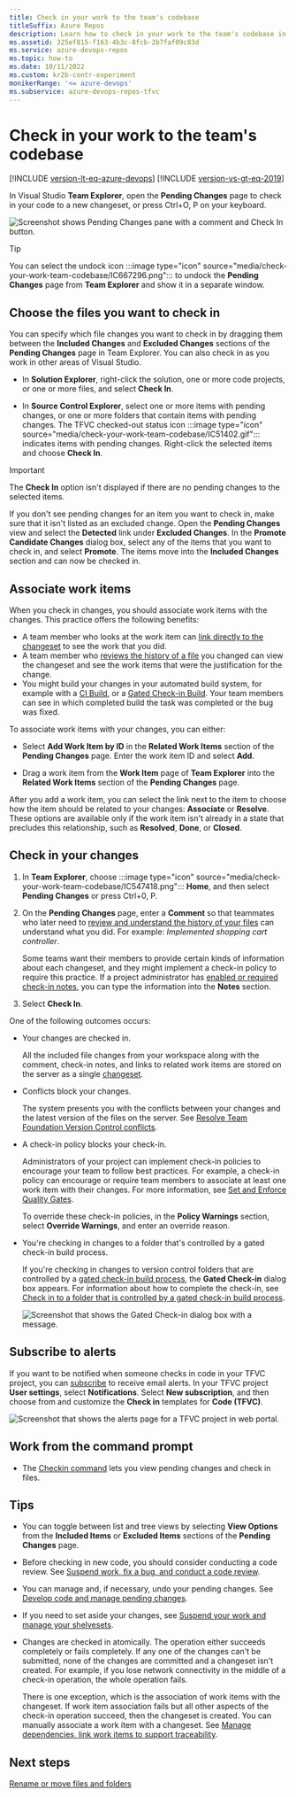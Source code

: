 ```yaml
---
title: Check in your work to the team's codebase
titleSuffix: Azure Repos
description: Learn how to check in your work to the team's codebase in Azure Repos, including possible outcomes and conflicts.
ms.assetid: 325ef815-f163-4b3c-8fcb-2b7faf09c83d
ms.service: azure-devops-repos
ms.topic: how-to
ms.date: 10/11/2022
ms.custom: kr2b-contr-experiment
monikerRange: '<= azure-devops'
ms.subservice: azure-devops-repos-tfvc
---
```


# Check in your work to the team's codebase

[!INCLUDE [version-lt-eq-azure-devops](../../includes/version-lt-eq-azure-devops.md)]
[!INCLUDE [version-vs-gt-eq-2019](../../includes/version-vs-gt-eq-2019.md)]

In Visual Studio **Team Explorer**, open the **Pending Changes** page to check in your code to a new changeset, or press Ctrl+O, P on your keyboard.

![Screenshot shows Pending Changes pane with a comment and Check In button.](media/check-your-work-team-codebase/pending-changes.png)

>[!TIP]
> You can select the undock icon :::image type="icon" source="media/check-your-work-team-codebase/IC667296.png"::: to undock the **Pending Changes** page from **Team Explorer** and show it in a separate window.

<a name="include_exclude"></a>

## Choose the files you want to check in

You can specify which file changes you want to check in by dragging them between the **Included Changes** and **Excluded Changes** sections of the **Pending Changes** page in Team Explorer. You can also check in as you work in other areas of Visual Studio.

- In **Solution Explorer**, right-click the solution, one or more code projects, or one or more files, and select **Check In**.

- In **Source Control Explorer**, select one or more items with pending changes, or one or more folders that contain items with pending changes. The TFVC checked-out status icon :::image type="icon" source="media/check-your-work-team-codebase/IC51402.gif"::: indicates items with pending changes. Right-click the selected items and choose **Check In**.

> [!IMPORTANT]
> The **Check In** option isn't displayed if there are no pending changes to the selected items.

If you don't see pending changes for an item you want to check in, make sure that it isn't listed as an excluded change. Open the **Pending Changes** view and select the **Detected** link under **Excluded Changes**. In the **Promote Candidate Changes** dialog box, select any of the items that you want to check in, and select **Promote**. The items move into the **Included Changes** section and can now be checked in.

## Associate work items

When you check in changes, you should associate work items with the changes. This practice offers the following benefits:

- A team member who looks at the work item can [link directly to the changeset](../../boards/queries/link-work-items-support-traceability.md) to see the work that you did.
- A team member who [reviews the history of a file](view-manage-past-versions.md) you changed can view the changeset and see the work items that were the justification for the change.
- You might build your changes in your automated build system, for example with a [CI Build](../../pipelines/build/triggers.md), or a [Gated Check-in Build](../../pipelines/repos/index.md). Your team members can see in which completed build the task was completed or the bug was fixed.

To associate work items with your changes, you can either:

- Select **Add Work Item by ID** in the **Related Work Items** section of the **Pending Changes** page. Enter the work item ID and select **Add**.

- Drag a work item from the **Work Item** page of **Team Explorer** into the **Related Work Items** section of the **Pending Changes** page.

After you add a work item, you can select the link next to the item to choose how the item should be related to your changes: **Associate** or **Resolve**. These options are available only if the work item isn't already in a state that precludes this relationship, such as **Resolved**, **Done**, or **Closed**.

## Check in your changes

1. In **Team Explorer**, choose :::image type="icon" source="media/check-your-work-team-codebase/IC547418.png"::: **Home**, and then select **Pending Changes** or press Ctrl+0, P.

1. On the **Pending Changes** page, enter a **Comment** so that teammates who later need to [review and understand the history of your files](view-manage-past-versions.md) can understand what you did. For example: *Implemented shopping cart controller*.

   Some teams want their members to provide certain kinds of information about each changeset, and they might implement a check-in policy to require this practice. If a project administrator has [enabled or required check-in notes](configure-check-notes.md), you can type the information into the **Notes** section.

1. Select **Check In**.

One of the following outcomes occurs:

- Your changes are checked in.

  All the included file changes from your workspace along with the comment, check-in notes, and links to related work items are stored on the server as a single [changeset](find-view-changesets.md).

- Conflicts block your changes.

  The system presents you with the conflicts between your changes and the latest version of the files on the server. See [Resolve Team Foundation Version Control conflicts](resolve-team-foundation-version-control-conflicts.md).

- A check-in policy blocks your check-in.

  Administrators of your project can implement check-in policies to encourage your team to follow best practices. For example, a check-in policy can encourage or require team members to associate at least one work item with their changes. For more information, see [Set and Enforce Quality Gates](set-enforce-quality-gates.md).

  To override these check-in policies, in the **Policy Warnings** section, select **Override Warnings**, and enter an override reason.

- You're checking in changes to a folder that's controlled by a gated check-in build process.

  If you're checking in changes to version control folders that are controlled by a [gated check-in build process](../../pipelines/repos/index.md), the **Gated Check-in** dialog box appears. For information about how to complete the check-in, see [Check in to a folder that is controlled by a gated check-in build process](check-folder-controlled-by-gated-check-build-process.md).

  ![Screenshot that shows the Gated Check-in dialog box with a message.](media/check-your-work-team-codebase/gated-check-in.png)


## Subscribe to alerts

If you want to be notified when someone checks in code in your TFVC project, you can [subscribe](../../notifications/manage-your-personal-notifications.md) to receive email alerts. In your TFVC project **User settings**, select **Notifications**. Select **New subscription**, and then choose from and customize the **Check in** templates for **Code (TFVC)**.

![Screenshot that shows the alerts page for a TFVC project in web portal.](media/check-your-work-team-codebase/notifications.png)

## Work from the command prompt

- The [Checkin command](checkin-command.md) lets you view pending changes and check in files.

## Tips

- You can toggle between list and tree views by selecting **View Options** from the **Included Items** or **Excluded Items** sections of the **Pending Changes** page.

- Before checking in new code, you should consider conducting a code review. See [Suspend work, fix a bug, and conduct a code review](day-life-alm-developer-suspend-work-fix-bug-conduct-code-review.md).

- You can manage and, if necessary, undo your pending changes. See [Develop code and manage pending changes](develop-code-manage-pending-changes.md).

- If you need to set aside your changes, see [Suspend your work and manage your shelvesets](suspend-your-work-manage-your-shelvesets.md).

- Changes are checked in atomically. The operation either succeeds completely or fails completely. If any one of the changes can't be submitted, none of the changes are committed and a changeset isn't created. For example, if you lose network connectivity in the middle of a check-in operation, the whole operation fails.

  There is one exception, which is the association of work items with the changeset. If work item association fails but all other aspects of the check-in operation succeed, then the changeset is created. You can manually associate a work item with a changeset. See [Manage dependencies, link work items to support traceability](../../boards/queries/link-work-items-support-traceability.md).

## Next steps

[Rename or move files and folders](rename-move-files-folders.md)
